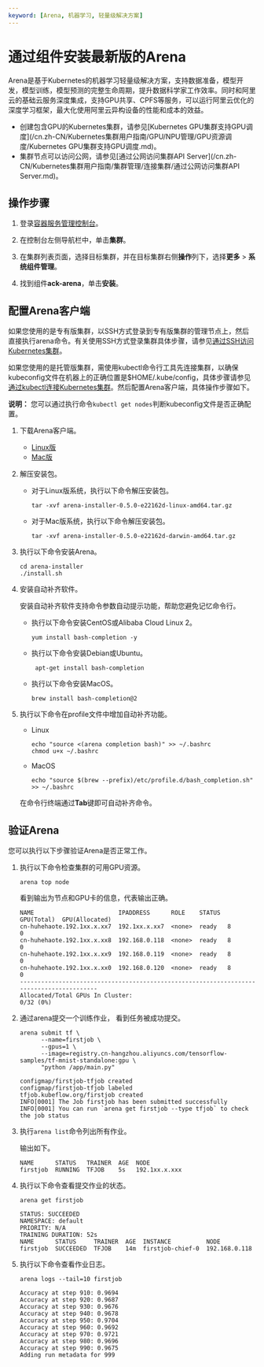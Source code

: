 ```yaml
---
keyword: [Arena, 机器学习, 轻量级解决方案]
---
```


# 通过组件安装最新版的Arena

Arena是基于Kubernetes的机器学习轻量级解决方案，支持数据准备，模型开发，模型训练，模型预测的完整生命周期，提升数据科学家工作效率。同时和阿里云的基础云服务深度集成，支持GPU共享、CPFS等服务，可以运行阿里云优化的深度学习框架，最大化使用阿里云异构设备的性能和成本的效益。

-   创建包含GPU的Kubernetes集群，请参见[Kubernetes GPU集群支持GPU调度](/cn.zh-CN/Kubernetes集群用户指南/GPU/NPU管理/GPU资源调度/Kubernetes GPU集群支持GPU调度.md)。
-   集群节点可以访问公网，请参见[通过公网访问集群API Server](/cn.zh-CN/Kubernetes集群用户指南/集群管理/连接集群/通过公网访问集群API Server.md)。

## 操作步骤

1.  登录[容器服务管理控制台](https://cs.console.aliyun.com)。

2.  在控制台左侧导航栏中，单击**集群**。

3.  在集群列表页面，选择目标集群，并在目标集群右侧**操作**列下，选择**更多** \> **系统组件管理**。

4.  找到组件**ack-arena**，单击**安装**。


## 配置Arena客户端

如果您使用的是专有版集群，以SSH方式登录到专有版集群的管理节点上，然后直接执行arena命令。有关使用SSH方式登录集群具体步骤，请参见[通过SSH访问Kubernetes集群](/cn.zh-CN/Kubernetes集群用户指南/集群管理/连接集群/通过SSH访问Kubernetes集群.md)。

如果您使用的是托管版集群，需使用kubectl命令行工具先连接集群，以确保kubeconfig文件在机器上的正确位置是$HOME/.kube/config，具体步骤请参见[通过kubectl连接Kubernetes集群](/cn.zh-CN/Kubernetes集群用户指南/集群管理/连接集群/通过kubectl连接Kubernetes集群.md)。然后配置Arena客户端，具体操作步骤如下。

**说明：** 您可以通过执行命令`kubectl get nodes`判断kubeconfig文件是否正确配置。

1.  下载Arena客户端。

    -   [Linux版](http://kubeflow.oss-cn-beijing.aliyuncs.com/arena-installer-0.5.0-e22162d-linux-amd64.tar.gz)
    -   [Mac版](http://kubeflow.oss-cn-beijing.aliyuncs.com/arena-installer-0.5.0-e22162d-darwin-amd64.tar.gz)
2.  解压安装包。

    -   对于Linux版系统，执行以下命令解压安装包。

        ```
        tar -xvf arena-installer-0.5.0-e22162d-linux-amd64.tar.gz
        ```

    -   对于Mac版系统，执行以下命令解压安装包。

        ```
        tar -xvf arena-installer-0.5.0-e22162d-darwin-amd64.tar.gz
        ```

3.  执行以下命令安装Arena。

    ```
    cd arena-installer
    ./install.sh
    ```

4.  安装自动补齐软件。

    安装自动补齐软件支持命令参数自动提示功能，帮助您避免记忆命令行。

    -   执行以下命令安装CentOS或Alibaba Cloud Linux 2。

        ```
        yum install bash-completion -y
        ```

    -   执行以下命令安装Debian或Ubuntu。

        ```
         apt-get install bash-completion
        ```

    -   执行以下命令安装MacOS。

        ```
        brew install bash-completion@2
        ```

5.  执行以下命令在profile文件中增加自动补齐功能。

    -   Linux

        ```
        echo "source <(arena completion bash)" >> ~/.bashrc
        chmod u+x ~/.bashrc
        ```

    -   MacOS

        ```
        echo "source $(brew --prefix)/etc/profile.d/bash_completion.sh" >> ~/.bashrc
        ```

    在命令行终端通过**Tab**键即可自动补齐命令。


## 验证Arena

您可以执行以下步骤验证Arena是否正常工作。

1.  执行以下命令检查集群的可用GPU资源。

    ```
    arena top node
    ```

    看到输出为节点和GPU卡的信息，代表输出正确。

    ```
    NAME                        IPADDRESS      ROLE    STATUS  GPU(Total)  GPU(Allocated)
    cn-huhehaote.192.1xx.x.xx7  192.1xx.x.xx7  <none>  ready   8           0
    cn-huhehaote.192.1xx.x.xx8  192.168.0.118  <none>  ready   8           0
    cn-huhehaote.192.1xx.x.xx9  192.168.0.119  <none>  ready   8           0
    cn-huhehaote.192.1xx.x.xx0  192.168.0.120  <none>  ready   8           0
    -----------------------------------------------------------------------------------------
    Allocated/Total GPUs In Cluster:
    0/32 (0%)
    ```

2.  通过arena提交一个训练作业， 看到任务被成功提交。

    ```
    arena submit tf \
          --name=firstjob \
          --gpus=1 \
          --image=registry.cn-hangzhou.aliyuncs.com/tensorflow-samples/tf-mnist-standalone:gpu \
          "python /app/main.py"
    ```

    ```
    configmap/firstjob-tfjob created
    configmap/firstjob-tfjob labeled
    tfjob.kubeflow.org/firstjob created
    INFO[0001] The Job firstjob has been submitted successfully
    INFO[0001] You can run `arena get firstjob --type tfjob` to check the job status
    ```

3.  执行`arena list`命令列出所有作业。

    输出如下。

    ```
    NAME      STATUS   TRAINER  AGE  NODE
    firstjob  RUNNING  TFJOB    5s   192.1xx.x.xxx
    ```

4.  执行以下命令查看提交作业的状态。

    ```
    arena get firstjob
    ```

    ```
    STATUS: SUCCEEDED
    NAMESPACE: default
    PRIORITY: N/A
    TRAINING DURATION: 52s
    NAME      STATUS     TRAINER  AGE  INSTANCE          NODE
    firstjob  SUCCEEDED  TFJOB    14m  firstjob-chief-0  192.168.0.118
    ```

5.  执行以下命令查看作业日志。

    ```
    arena logs --tail=10 firstjob
    ```

    ```
    Accuracy at step 910: 0.9694
    Accuracy at step 920: 0.9687
    Accuracy at step 930: 0.9676
    Accuracy at step 940: 0.9678
    Accuracy at step 950: 0.9704
    Accuracy at step 960: 0.9692
    Accuracy at step 970: 0.9721
    Accuracy at step 980: 0.9696
    Accuracy at step 990: 0.9675
    Adding run metadata for 999
    ```


